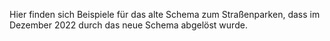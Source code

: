 Hier finden sich Beispiele für das alte Schema zum Straßenparken, dass im Dezember 2022 durch das neue Schema abgelöst wurde. 